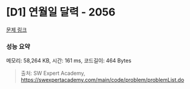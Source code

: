 # [D1] 연월일 달력 - 2056 

[문제 링크](https://swexpertacademy.com/main/code/problem/problemDetail.do?contestProbId=AV5QLkdKAz4DFAUq) 

### 성능 요약

메모리: 58,264 KB, 시간: 161 ms, 코드길이: 464 Bytes



> 출처: SW Expert Academy, https://swexpertacademy.com/main/code/problem/problemList.do